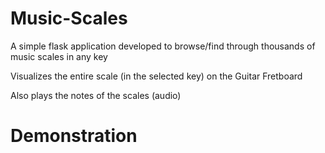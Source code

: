 # Music-Scales
A simple flask application developed to browse/find through thousands of music scales in any key

Visualizes the entire scale (in the selected key) on the Guitar Fretboard

Also plays the notes of the scales (audio)

# Demonstration


